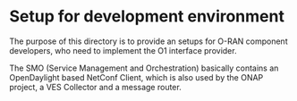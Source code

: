 # Setup for development environment

The purpose of this directory is to provide an setups for O-RAN component developers, who need to implement the O1 interface provider.

The SMO (Service Management and Orchestration) basically contains an OpenDaylight based NetConf Client, which is also used by the ONAP project, a VES Collector and a message router.
